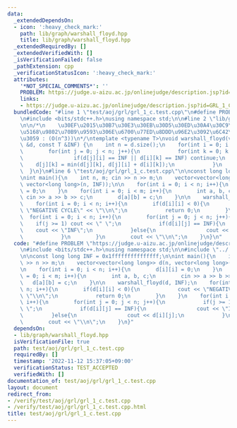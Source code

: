 ```yaml
---
data:
  _extendedDependsOn:
  - icon: ':heavy_check_mark:'
    path: lib/graph/warshall_floyd.hpp
    title: lib/graph/warshall_floyd.hpp
  _extendedRequiredBy: []
  _extendedVerifiedWith: []
  _isVerificationFailed: false
  _pathExtension: cpp
  _verificationStatusIcon: ':heavy_check_mark:'
  attributes:
    '*NOT_SPECIAL_COMMENTS*': ''
    PROBLEM: https://judge.u-aizu.ac.jp/onlinejudge/description.jsp?id=GRL_1_C
    links:
    - https://judge.u-aizu.ac.jp/onlinejudge/description.jsp?id=GRL_1_C
  bundledCode: "#line 1 \"test/aoj/grl/grl_1_c.test.cpp\"\n#define PROBLEM \"https://judge.u-aizu.ac.jp/onlinejudge/description.jsp?id=GRL_1_C\"\
    \n#include <bits/stdc++.h>\nusing namespace std;\n\n#line 2 \"lib/graph/warshall_floyd.hpp\"\
    \n\n/*\n    \u30EF\u2015\u30B7\u30E3\u30EB\u30D5\u30ED\u30A4\u30C9\u6CD5\u3067\
    \u5168\u9802\u70B9\u9593\u306E\u6700\u77ED\u8DDD\u96E2\u3092\u6C42\u3081\u307E\
    \u3059 : (O(n^3))\n*/\ntemplate <typename T>\nvoid warshall_floyd(vector<vector<T>>\
    \ &d, const T &INF) {\n    int n = d.size();\n    for(int i = 0; i < n; i++){\n\
    \        for(int j = 0; j < n; j++){\n            for(int k = 0; k < n; k++){\n\
    \                if(d[j][i] == INF || d[i][k] == INF) continue;\n            \
    \    d[j][k] = min(d[j][k], d[j][i] + d[i][k]);\n            }\n        }\n  \
    \  }\n}\n#line 6 \"test/aoj/grl/grl_1_c.test.cpp\"\n\nconst long long INF = 0x1fffffffffffffff;\n\
    \nint main(){\n    int n, m; cin >> n >> m;\n    vector<vector<long long>> d(n,\
    \ vector<long long>(n, INF));\n\n    for(int i = 0; i < n; i++){\n        d[i][i]\
    \ = 0;\n    }\n    for(int i = 0; i < m; i++){\n        int a, b, c;\n       \
    \ cin >> a >> b >> c;\n        d[a][b] = c;\n    }\n\n    warshall_floyd(d, INF);\n\
    \    for(int i = 0; i < n; i++){\n        if(d[i][i] < 0){\n            cout <<\
    \ \"NEGATIVE CYCLE\" << \"\\n\";\n            return 0;\n        }\n    }\n  \
    \  for(int i = 0; i < n; i++){\n        for(int j = 0; j < n; j++){\n        \
    \    if(j >= 1) cout << \" \";\n            if(d[i][j] == INF){\n            \
    \    cout << \"INF\";\n            }else{\n                cout << d[i][j];\n\
    \            }\n        }\n        cout << \"\\n\";\n    }\n}\n"
  code: "#define PROBLEM \"https://judge.u-aizu.ac.jp/onlinejudge/description.jsp?id=GRL_1_C\"\
    \n#include <bits/stdc++.h>\nusing namespace std;\n\n#include \"../../../lib/graph/warshall_floyd.hpp\"\
    \n\nconst long long INF = 0x1fffffffffffffff;\n\nint main(){\n    int n, m; cin\
    \ >> n >> m;\n    vector<vector<long long>> d(n, vector<long long>(n, INF));\n\
    \n    for(int i = 0; i < n; i++){\n        d[i][i] = 0;\n    }\n    for(int i\
    \ = 0; i < m; i++){\n        int a, b, c;\n        cin >> a >> b >> c;\n     \
    \   d[a][b] = c;\n    }\n\n    warshall_floyd(d, INF);\n    for(int i = 0; i <\
    \ n; i++){\n        if(d[i][i] < 0){\n            cout << \"NEGATIVE CYCLE\" <<\
    \ \"\\n\";\n            return 0;\n        }\n    }\n    for(int i = 0; i < n;\
    \ i++){\n        for(int j = 0; j < n; j++){\n            if(j >= 1) cout << \"\
    \ \";\n            if(d[i][j] == INF){\n                cout << \"INF\";\n   \
    \         }else{\n                cout << d[i][j];\n            }\n        }\n\
    \        cout << \"\\n\";\n    }\n}"
  dependsOn:
  - lib/graph/warshall_floyd.hpp
  isVerificationFile: true
  path: test/aoj/grl/grl_1_c.test.cpp
  requiredBy: []
  timestamp: '2022-11-12 15:37:05+09:00'
  verificationStatus: TEST_ACCEPTED
  verifiedWith: []
documentation_of: test/aoj/grl/grl_1_c.test.cpp
layout: document
redirect_from:
- /verify/test/aoj/grl/grl_1_c.test.cpp
- /verify/test/aoj/grl/grl_1_c.test.cpp.html
title: test/aoj/grl/grl_1_c.test.cpp
---
```

